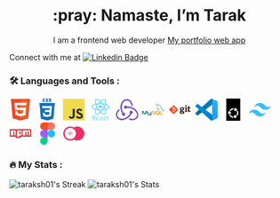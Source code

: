 
<!---
- 👋 Hi, I’m @taraksh01
- 👀 I’m interested in ...
- 🌱 I’m currently learning ...
- 💞️ I’m looking to collaborate on ...
- 📫 How to reach me ...

taraksh01/taraksh01 is a ✨ special ✨ repository because its `README.md` (this file) appears on your GitHub profile.
You can click the Preview link to take a look at your changes.
--->
<h1 align="center">:pray: Namaste, I’m Tarak</h1>
<p align="center">I am a frontend web developer <a target="_blank" href="https://taraksh01.vercel.app/">My portfolio web app</a></p>

Connect with me at [![Linkedin Badge](https://img.shields.io/badge/-Tarak%20Shaw-blue?style=flat&logo=Linkedin&logoColor=white)](https://www.linkedin.com/in/taraksh01/)

### :hammer_and_wrench: Languages and Tools :

<!-- ![](https://skillicons.dev/icons?i=js,html,css,react,tailwind,appwrite,redux,git,github,vscode,figma,mysql) -->

<div>
  <img src="https://github.com/devicons/devicon/blob/master/icons/html5/html5-original.svg" title="HTML5" alt="HTML" width="40" height="40"/>&nbsp;
  <img src="https://github.com/devicons/devicon/blob/master/icons/css3/css3-plain-wordmark.svg"  title="CSS3" alt="CSS" width="40" height="40"/>&nbsp;
  <img src="https://github.com/devicons/devicon/blob/master/icons/javascript/javascript-original.svg" title="JavaScript" alt="JavaScript" width="40" height="40"/>&nbsp;
  <img src="https://github.com/devicons/devicon/blob/master/icons/react/react-original-wordmark.svg" title="React" alt="React" width="40" height="40"/>&nbsp;
  <img src="https://github.com/devicons/devicon/blob/master/icons/redux/redux-original.svg" title="Redux" alt="Redux " width="40" height="40"/>&nbsp;
  <img src="https://github.com/devicons/devicon/blob/master/icons/mysql/mysql-original-wordmark.svg" title="MySQL"  alt="MySQL" width="40" height="40"/>&nbsp;
  <img src="https://github.com/devicons/devicon/blob/master/icons/git/git-original-wordmark.svg" title="Git" **alt="Git" width="40" height="40"/>&nbsp;
  <img src="https://github.com/devicons/devicon/blob/master/icons/vscode/vscode-original.svg" title="VS Code" **alt="VS Code" width="40" height="40"/>&nbsp;
  <img src="https://github.com/devicons/devicon/blob/master/icons/ubuntu/ubuntu-plain.svg" title="Ubuntu" **alt="Ubuntu" width="40" height="40"/>&nbsp;
  <img src="https://github.com/devicons/devicon/blob/master/icons/tailwindcss/tailwindcss-plain.svg" title="Tailwind CSS" **alt="Tailwind CSS" width="40" height="40"/>&nbsp;
  <img src="https://github.com/devicons/devicon/blob/master/icons/npm/npm-original-wordmark.svg" title="npm" **alt="npm" width="40" height="40"/>&nbsp;
  <img src="https://github.com/devicons/devicon/blob/master/icons/figma/figma-original.svg" title="Figma" **alt="Figma" width="40" height="40"/>&nbsp;
  <img src="https://github.com/devicons/devicon/blob/master/icons/appwrite/appwrite-original.svg" title="Appwrite" **alt="appwrite" width="40" height="40"/>&nbsp;
</div>

### :fire: My Stats :

![taraksh01's Streak](https://github-readme-streak-stats.herokuapp.com/?user=taraksh01&theme=vision-friendly-dark&hide_border=true)
![taraksh01's Stats](https://github-readme-stats.vercel.app/api?username=taraksh01&theme=vision-friendly-dark&show_icons=true&hide_border=true&count_private=false)
<!--![taraksh01's Top Languages](https://github-readme-stats.vercel.app/api/top-langs/?username=taraksh01&theme=vision-friendly-dark&show_icons=true&hide_border=true&layout=compact)

[![My Awesome Stats](https://awesome-github-stats.azurewebsites.net/user-stats/taraksh01?cardType=github&theme=vision-friendly-dark&preferLogin=false)](https://git.io/awesome-stats-card)

[![Top Langs](https://github-readme-stats.vercel.app/api/top-langs/?username=taraksh01&layout=compact&theme=vision-friendly-dark)](https://github.com/anuraghazra/github-readme-stats)
-->

